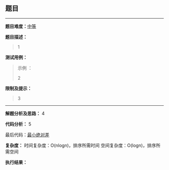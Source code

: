 ## 题目

---
**题目难度：**[中等](0)

**题目描述：**

> 1

**测试用例：**

> 示例 ：
>
> 2

**限制及提示：**
> 3

---
**解题分析及思路：**
4


**代码分析：**
5


最后代码：[最小绝对差](https://github.com/lomtom/algorithm-go/leetcode/1200最小绝对差_test.go)

**复杂度：**
时间复杂度：O(nlogn)，排序所需时间
空间复杂度：O(logn)，排序所需空间

**执行结果：**